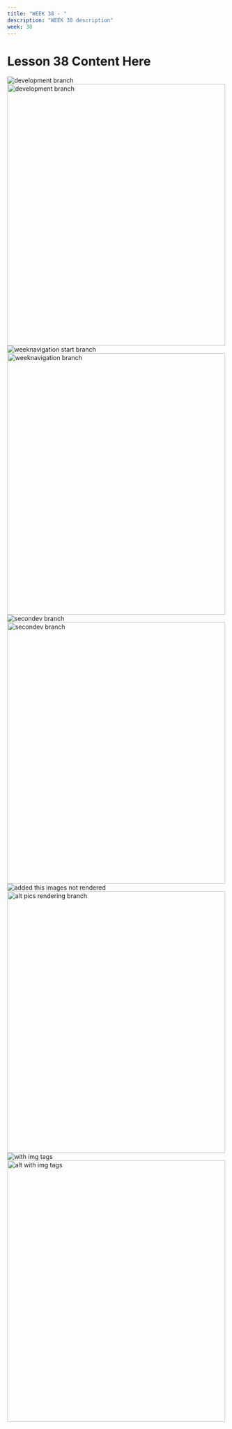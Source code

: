 ```yaml
---
title: "WEEK 38 - " 
description: "WEEK 38 description"
week: 38
---
```


# Lesson  38 Content Here

![development branch](/week38/image-1.png)
<img src="/week38/image-1.png" alt="development branch" width="500" height="600">
![weeknavigation start branch](/week38/image.png)
<img src="/week38/image.png" alt="weeknavigation branch" width="500" height="600">
![secondev branch](/week38/image-2.png)
<img src="/week38/image-2.png" alt="secondev branch" width="500" height="600">
![added this images not rendered](/week38/image-3.png)
<img src="/week38/image-3.png" alt="alt pics rendering branch" width="500" height="600">
![with img tags](/week38/image-4.png)
<img src="/week38/image-4.png" alt="alt with img tags" width="500" height="600">